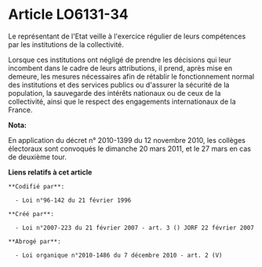 # Article LO6131-34

Le représentant de l'Etat veille à l'exercice régulier de leurs compétences par les institutions de la collectivité.

Lorsque ces institutions ont négligé de prendre les décisions qui leur incombent dans le cadre de leurs attributions, il
prend, après mise en demeure, les mesures nécessaires afin de rétablir le fonctionnement normal des institutions et des
services publics ou d'assurer la sécurité de la population, la sauvegarde des intérêts nationaux ou de ceux de la
collectivité, ainsi que le respect des engagements internationaux de la France.

**Nota:**

En application du décret n° 2010-1399 du 12 novembre 2010, les collèges électoraux sont convoqués le dimanche 20 mars 2011,
et le 27 mars en cas de deuxième tour.

**Liens relatifs à cet article**

	**Codifié par**:

	  - Loi n°96-142 du 21 février 1996

	**Créé par**:

	  - Loi n°2007-223 du 21 février 2007 - art. 3 () JORF 22 février 2007

	**Abrogé par**:

	  - Loi organique n°2010-1486 du 7 décembre 2010 - art. 2 (V)
